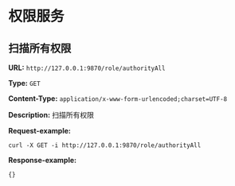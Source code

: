 
# 权限服务
## 扫描所有权限

**URL:** `http://127.0.0.1:9870/role/authorityAll`

**Type:** `GET`


**Content-Type:** `application/x-www-form-urlencoded;charset=UTF-8`

**Description:** 扫描所有权限





**Request-example:**
```
curl -X GET -i http://127.0.0.1:9870/role/authorityAll
```

**Response-example:**
```
{}
```

